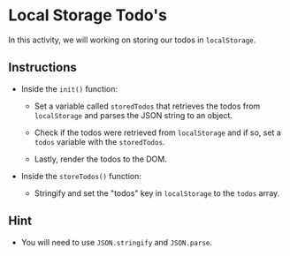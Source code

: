 # Local Storage Todo's

In this activity, we will working on storing our todos in `localStorage`.

## Instructions

- Inside the `init()` function:

  - Set a variable called `storedTodos` that retrieves the todos from `localStorage` and parses the JSON string to an object.

  - Check if the todos were retrieved from `localStorage` and if so, set a `todos` variable with the `storedTodos`.

  - Lastly, render the todos to the DOM.

- Inside the `storeTodos()` function:

  - Stringify and set the "todos" key in `localStorage` to the `todos` array.

## Hint

- You will need to use `JSON.stringify` and `JSON.parse`.
